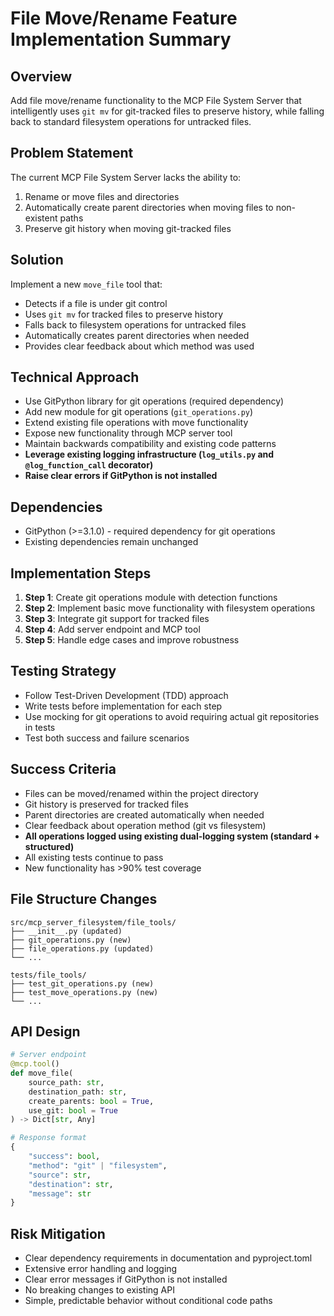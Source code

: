 # File Move/Rename Feature Implementation Summary

## Overview
Add file move/rename functionality to the MCP File System Server that intelligently uses `git mv` for git-tracked files to preserve history, while falling back to standard filesystem operations for untracked files.

## Problem Statement
The current MCP File System Server lacks the ability to:
1. Rename or move files and directories
2. Automatically create parent directories when moving files to non-existent paths
3. Preserve git history when moving git-tracked files

## Solution
Implement a new `move_file` tool that:
- Detects if a file is under git control
- Uses `git mv` for tracked files to preserve history
- Falls back to filesystem operations for untracked files
- Automatically creates parent directories when needed
- Provides clear feedback about which method was used

## Technical Approach
- Use GitPython library for git operations (required dependency)
- Add new module for git operations (`git_operations.py`)
- Extend existing file operations with move functionality
- Expose new functionality through MCP server tool
- Maintain backwards compatibility and existing code patterns
- **Leverage existing logging infrastructure (`log_utils.py` and `@log_function_call` decorator)**
- **Raise clear errors if GitPython is not installed**

## Dependencies
- GitPython (>=3.1.0) - required dependency for git operations
- Existing dependencies remain unchanged

## Implementation Steps
1. **Step 1**: Create git operations module with detection functions
2. **Step 2**: Implement basic move functionality with filesystem operations
3. **Step 3**: Integrate git support for tracked files
4. **Step 4**: Add server endpoint and MCP tool
5. **Step 5**: Handle edge cases and improve robustness

## Testing Strategy
- Follow Test-Driven Development (TDD) approach
- Write tests before implementation for each step
- Use mocking for git operations to avoid requiring actual git repositories in tests
- Test both success and failure scenarios

## Success Criteria
- Files can be moved/renamed within the project directory
- Git history is preserved for tracked files
- Parent directories are created automatically when needed
- Clear feedback about operation method (git vs filesystem)
- **All operations logged using existing dual-logging system (standard + structured)**
- All existing tests continue to pass
- New functionality has >90% test coverage

## File Structure Changes
```
src/mcp_server_filesystem/file_tools/
├── __init__.py (updated)
├── git_operations.py (new)
├── file_operations.py (updated)
└── ...

tests/file_tools/
├── test_git_operations.py (new)
├── test_move_operations.py (new)
└── ...
```

## API Design
```python
# Server endpoint
@mcp.tool()
def move_file(
    source_path: str,
    destination_path: str,
    create_parents: bool = True,
    use_git: bool = True
) -> Dict[str, Any]

# Response format
{
    "success": bool,
    "method": "git" | "filesystem",
    "source": str,
    "destination": str,
    "message": str
}
```

## Risk Mitigation
- Clear dependency requirements in documentation and pyproject.toml
- Extensive error handling and logging
- Clear error messages if GitPython is not installed
- No breaking changes to existing API
- Simple, predictable behavior without conditional code paths
